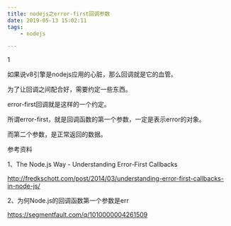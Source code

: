 ```yaml
---
title: nodejs之error-first回调参数
date: 2019-05-13 15:02:11
tags:
	- nodejs

---
```


1

如果说v8引擎是nodejs应用的心脏，那么回调就是它的血管。

为了让回调之间配合好，需要约定一些东西。

error-first回调就是这样的一个约定。

所谓error-first，就是回调函数的第一个参数，一定是表示error的对象。

而第二个参数，是正常返回的数据。





参考资料

1、The Node.js Way - Understanding Error-First Callbacks

http://fredkschott.com/post/2014/03/understanding-error-first-callbacks-in-node-js/

2、为何Node.js的回调函数第一个参数是err

https://segmentfault.com/q/1010000004261509